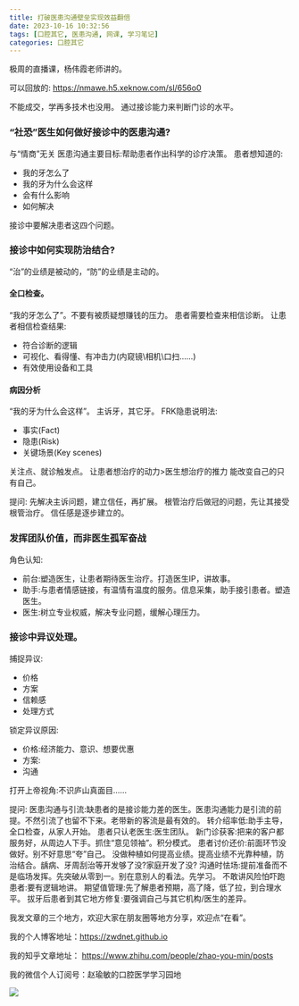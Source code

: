 ```yaml
---
title: 打破医患沟通壁垒实现效益翻倍
date: 2023-10-16 10:32:56
tags: [口腔其它, 医患沟通, 网课, 学习笔记]
categories: 口腔其它
---
```

极周的直播课，杨伟霞老师讲的。

可以回放的: https://nmawe.h5.xeknow.com/sl/656o0

不能成交，学再多技术也没用。
通过接诊能力来判断门诊的水平。
### “社恐”医生如何做好接诊中的医患沟通?
与“情商”无关
医患沟通主要目标:帮助患者作出科学的诊疗决策。
患者想知道的:
- 我的牙怎么了
- 我的牙为什么会这样
- 会有什么影响
- 如何解决

接诊中要解决患者这四个问题。

### 接诊中如何实现防治结合?
“治”的业绩是被动的，“防”的业绩是主动的。
#### 全口检查。
“我的牙怎么了”。不要有被质疑想赚钱的压力。
患者需要检查来相信诊断。
让患者相信检查结果:
- 符合诊断的逻辑
- 可视化、看得懂、有冲击力(内窥镜\相机\口扫……)
- 有效使用设备和工具

#### 病因分析
“我的牙为什么会这样”。
主诉牙，其它牙。
FRK隐患说明法:
- 事实(Fact)
- 隐患(Risk)
- 关键场景(Key scenes)

关注点、就诊触发点。
让患者想治疗的动力>医生想治疗的推力
能改变自己的只有自己。

提问:
先解决主诉问题，建立信任，再扩展。
根管治疗后做冠的问题，先让其接受根管治疗。
信任感是逐步建立的。

### 发挥团队价值，而非医生孤军奋战
角色认知:
- 前台:塑造医生，让患者期待医生治疗。打造医生IP，讲故事。
- 助手:与患者情感链接，有温情有温度的服务。信息采集，助手接引患者。塑造医生。
- 医生:树立专业权威，解决专业问题，缓解心理压力。

### 接诊中异议处理。
捕捉异议:
- 价格
- 方案
- 信赖感
- 处理方式

锁定异议原因:
- 价格:经济能力、意识、想要优惠
- 方案:
- 沟通

打开上帝视角:不识庐山真面目……

提问:
医患沟通与引流:缺患者的是接诊能力差的医生。医患沟通能力是引流的前提。不然引流了也留不下来。老带新的客流是最有效的。
转介绍率低:助手主导，全口检查，从家人开始。
患者只认老医生:医生团队。
新门诊获客:把来的客户都服务好，从周边人下手。抓住“意见领袖”。积分模式。
患者讨价还价:前面环节没做好。别不好意思“夸”自己。
没做种植如何提高业绩。提高业绩不光靠种植，防治结合。龋病、牙周刮治等开发够了没?家庭开发了没?
沟通时怯场:提前准备而不是临场发挥。先突破从零到一。别在意别人的看法。先学习。
不敢讲风险怕吓跑患者:要有逻辑地讲。
期望值管理:先了解患者预期，高了降，低了拉，到合理水平。
拔牙后患者到其它地方修复:要强调自己与其它机构/医生的差异。



我发文章的三个地方，欢迎大家在朋友圈等地方分享，欢迎点“在看”。

我的个人博客地址：https://zwdnet.github.io

我的知乎文章地址： https://www.zhihu.com/people/zhao-you-min/posts

我的微信个人订阅号：赵瑜敏的口腔医学学习园地

![](https://zymblog-1258069789.cos.ap-chengdu.myqcloud.com/other/wx.jpg)


